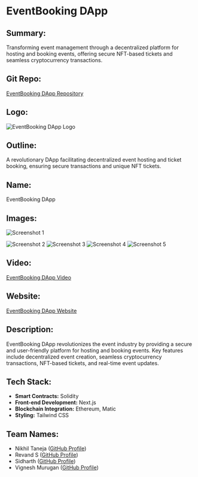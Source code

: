 # EventBooking DApp

## Summary:
Transforming event management through a decentralized platform for hosting and booking events, offering secure NFT-based tickets and seamless cryptocurrency transactions.

## Git Repo:
[EventBooking DApp Repository](https://github.com/codesters-r2w3/Project-proposal)

## Logo:
![EventBooking DApp Logo](https://amber-capitalist-manatee-837.mypinata.cloud/ipfs/Qme6QLzuvYTLbnn4gUCXENZQqkVxJeEo2bX3kkhuAMKrR3)

## Outline:
A revolutionary DApp facilitating decentralized event hosting and ticket booking, ensuring secure transactions and unique NFT tickets.

## Name:
EventBooking DApp

## Images:
![Screenshot 1](https://amber-capitalist-manatee-837.mypinata.cloud/ipfs/QmUFNsmQdxxt5PjUvJsqb2Kg4R3vSPex54A32VBiDWgCYG/Screenshot%202024-02-04%20221324.png)

![Screenshot 2](https://amber-capitalist-manatee-837.mypinata.cloud/ipfs/QmUFNsmQdxxt5PjUvJsqb2Kg4R3vSPex54A32VBiDWgCYG/Screenshot%202024-02-04%20221423.png)
![Screenshot 3](https://amber-capitalist-manatee-837.mypinata.cloud/ipfs/QmUFNsmQdxxt5PjUvJsqb2Kg4R3vSPex54A32VBiDWgCYG/Screenshot%202024-02-04%20221435.png)
![Screenshot 4](https://amber-capitalist-manatee-837.mypinata.cloud/ipfs/QmUFNsmQdxxt5PjUvJsqb2Kg4R3vSPex54A32VBiDWgCYG/Screenshot%202024-02-04%20221443.png)
![Screenshot 5](https://amber-capitalist-manatee-837.mypinata.cloud/ipfs/QmUFNsmQdxxt5PjUvJsqb2Kg4R3vSPex54A32VBiDWgCYG/Screenshot%202024-02-04%20222159.png)

## Video:
[EventBooking DApp Video](https://www.youtube.com/watch?v=-Uc6YqJ6QEQ)

## Website:
[EventBooking DApp Website](https://www.thecodesters.tech) 

## Description:
EventBooking DApp revolutionizes the event industry by providing a secure and user-friendly platform for hosting and booking events. Key features include decentralized event creation, seamless cryptocurrency transactions, NFT-based tickets, and real-time event updates.

## Tech Stack:
- **Smart Contracts:** Solidity
- **Front-end Development:** Next.js
- **Blockchain Integration:** Ethereum, Matic
- **Styling:** Tailwind CSS

## Team Names:
- Nikhil Taneja ([GitHub Profile](https://github.com/nikhiltaneja))
- Revand S ([GitHub Profile](https://github.com/revands))
- Sidharth ([GitHub Profile](https://github.com/sidharthdev))
- Vignesh Murugan ([GitHub Profile](https://github.com/vigneshmurugan))
